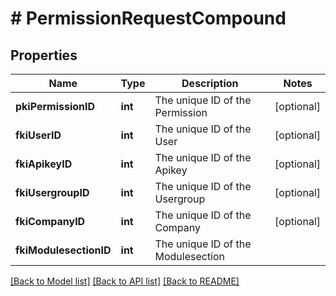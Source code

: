 # # PermissionRequestCompound

## Properties

Name | Type | Description | Notes
------------ | ------------- | ------------- | -------------
**pkiPermissionID** | **int** | The unique ID of the Permission | [optional]
**fkiUserID** | **int** | The unique ID of the User | [optional]
**fkiApikeyID** | **int** | The unique ID of the Apikey | [optional]
**fkiUsergroupID** | **int** | The unique ID of the Usergroup | [optional]
**fkiCompanyID** | **int** | The unique ID of the Company | [optional]
**fkiModulesectionID** | **int** | The unique ID of the Modulesection |

[[Back to Model list]](../../README.md#models) [[Back to API list]](../../README.md#endpoints) [[Back to README]](../../README.md)
